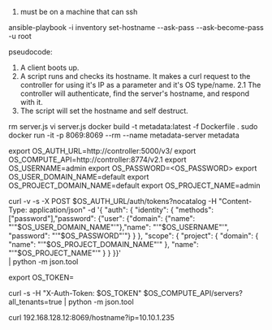 1. must be on a machine that can ssh 

ansible-playbook -i inventory set-hostname --ask-pass --ask-become-pass -u root


pseudocode: 
1. A client boots up.
2. A script runs and checks its hostname. It makes a curl request to the controller for using it's IP as a parameter and it's OS type/name.
2.1 The controller will authenticate, find the server's hostname, and respond with it.
3. The script will set the hostname and self destruct.

rm server.js
vi server.js
docker build -t metadata:latest -f Dockerfile . 
sudo docker run -it -p 8069:8069 --rm --name metadata-server metadata

export OS_AUTH_URL=http://controller:5000/v3/
export OS_COMPUTE_API=http://controller:8774/v2.1
export OS_USERNAME=admin
export OS_PASSWORD=<OS_PASSWORD>
export OS_USER_DOMAIN_NAME=default
export OS_PROJECT_DOMAIN_NAME=default
export OS_PROJECT_NAME=admin

curl -v -s -X POST $OS_AUTH_URL/auth/tokens?nocatalog   -H "Content-Type: application/json"   -d '{ "auth": { "identity": { "methods": ["password"],"password": {"user": {"domain": {"name": "'"$OS_USER_DOMAIN_NAME"'"},"name": "'"$OS_USERNAME"'", "password": "'"$OS_PASSWORD"'"} } }, "scope": { "project": { "domain": { "name": "'"$OS_PROJECT_DOMAIN_NAME"'" }, "name":  "'"$OS_PROJECT_NAME"'" } } }}' \
| python -m json.tool

export OS_TOKEN=<TOKEN FROM ABOVE>

curl -s -H "X-Auth-Token: $OS_TOKEN" $OS_COMPUTE_API/servers?all_tenants=true | python -m json.tool

curl 192.168.128.12:8069/hostname?ip=10.10.1.235
